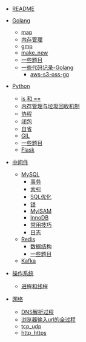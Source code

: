 * [README ](README.md)

* [Golang]()
  * [map](golang/map.md) 
  * [内存管理](golang/内存管理.md) 
  * [gmp](golang/gmp.md) 
  * [make_new](golang/make_new.md) 
  * [一些题目](golang/一些题目.md) 
  * [一些代码记录-Golang]()
    * [aws-s3-oss-go](一些代码记录-golang/aws-s3-oss-go.md) 
* [Python]()
  * [is 和 ==](Python/is_or_==.md) 
  * [内存管理与垃圾回收机制](Python/内存管理与垃圾回收机制.md) 
  * [协程](Python/协程.md) 
  * [闭包](Python/闭包.md) 
  * [自省](Python/自省.md) 
  * [GIL](Python/GIL.md) 
  * [一些题目](Python/一些题目.md) 
  * [Flask](Python/Flask.md) 
* [中间件]()
    * [MySQL]()
      * [事务](中间件/MySQL/事务.md)
      * [索引](中间件/MySQL/索引.md)
      * [SQL优化](中间件/MySQL/SQL优化.md)
      * [锁](中间件/MySQL/锁.md)
      * [MyISAM](中间件/MySQL/MyISAM.md) 
      * [InnoDB](中间件/MySQL/InnoDB.md) 
      * [常用技巧](中间件/MySQL/常用技巧.md) 
      * [日志](中间件/MySQL/日志.md) 
    * [Redis]()
      * [数据结构](中间件/Redis/数据结构.md) 
      * [一些题目](中间件/Redis/一些题目.md) 
    * [Kafka](中间件/Kafka/Kafka.md)
* [操作系统](操作系统/操作系统.md)
  * [进程和线程](操作系统/进程和线程.md)
* [网络](网络/README.md)
  * [DNS解析过程](网络/DNS解析过程.md)
  * [浏览器输入url的全过程](网络/浏览器输入url的全过程.md)
  * [tcp_udp](网络/tcp_udp.md)
  * [http_https](网络/http_https.md)
